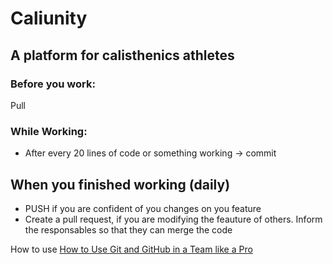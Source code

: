 # Caliunity

## A platform for calisthenics athletes

### Before you work:

Pull

### While Working:

-   After every 20 lines of code or something working -> commit

## When you finished working (daily)

-   PUSH if you are confident of you changes on you feature
-   Create a pull request, if you are modifying the feauture of others. Inform the responsables so that they can merge the code

How to use
[How to Use Git and GitHub in a Team like a Pro](https://www.freecodecamp.org/news/how-to-use-git-and-github-in-a-team-like-a-pro/)
